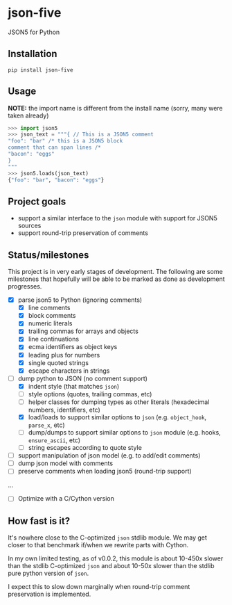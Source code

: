 # json-five

JSON5 for Python

## Installation

```
pip install json-five
```

## Usage

**NOTE:** the import name is different from the install name (sorry, many were taken already)

```python
>>> import json5
>>> json_text = """{ // This is a JSON5 comment
"foo": "bar" /* this is a JSON5 block
comment that can span lines /*
"bacon": "eggs"
}
"""
>>> json5.loads(json_text)
{"foo": "bar", "bacon": "eggs"}
```

## Project goals

- support a similar interface to the `json` module with support for JSON5 sources
- support round-trip preservation of comments

## Status/milestones

This project is in very early stages of development. The following are some 
milestones that hopefully will be able to be marked as done as development progresses.

- [x] parse json5 to Python (ignoring comments)
  - [x] line comments
  - [x] block comments
  - [x] numeric literals
  - [x] trailing commas for arrays and objects
  - [x] line continuations
  - [x] ecma identifiers as object keys
  - [x] leading plus for numbers
  - [x] single quoted strings
  - [x] escape characters in strings
- [ ] dump python to JSON (no comment support)
  - [x] indent style (that matches `json`)
  - [ ] style options (quotes, trailing commas, etc)
  - [ ] helper classes for dumping types as other literals (hexadecimal numbers, identifiers, etc)
  - [x] load/loads to support similar options to `json` (e.g. `object_hook`, `parse_x`, etc)
  - [ ] dump/dumps to support similar options to `json` module (e.g. hooks, `ensure_ascii`, etc)
  - [ ] string escapes according to quote style
- [ ] support manipulation of json model (e.g. to add/edit comments)
- [ ] dump json model with comments
- [ ] preserve comments when loading json5 (round-trip support)

...

- [ ] Optimize with a C/Cython version

## How fast is it?

It's nowhere close to the C-optimized `json` stdlib module. We may get closer to that 
benchmark if/when we rewrite parts with Cython.

In my own limited testing, as of v0.0.2, this module is about 10-450x slower than the stdlib C-optimized `json` 
and about 10-50x slower than the stdlib pure python version of `json`.

I expect this to slow down marginally when round-trip comment preservation is implemented.
